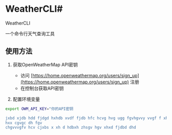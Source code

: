  # WeatherCLI# 
WeatherCLI

一个命令行天气查询工具

## 使用方法

1. 获取OpenWeatherMap API密钥
   - 访问 [https://home.openweathermap.org/users/sign_up](https://home.openweathermap.org/users/sign_up) 注册
   - 在控制台获取API密钥

2. 配置环境变量
```bash
export OWM_API_KEY="你的API密钥

jxbd xjdb hdd fjdgd hxhdb xvdf fjdb hfc hcvg hvg ugg fgvhgvvy vvgf f xhx
hxx cgvgc dh fgv
chgvvvgfv hcv cjxbs x xh d hdbxh zhsgv hgv xhxd fjdbd dhd